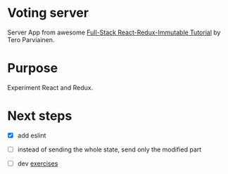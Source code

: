 # Voting server
Server App from awesome [Full-Stack React-Redux-Immutable Tutorial](http://teropa.info/blog/2015/09/10/full-stack-redux-tutorial.html) by Tero Parviainen.

# Purpose
Experiment React and Redux.

# Next steps
- [x] add eslint
- [ ] instead of sending the whole state, send only the modified part
- [ ] dev [exercises](http://teropa.info/blog/2015/09/10/full-stack-redux-tutorial.html#exercises)

